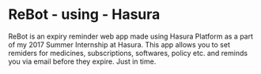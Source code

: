 # ReBot - using - Hasura
ReBot is an expiry reminder web app made using Hasura Platform as a part of my 2017 Summer Internship at Hasura. This app allows you to set remiders for medicines, subscriptions, softwares, policy etc. and reminds you via email before they expire. Just in time.   
